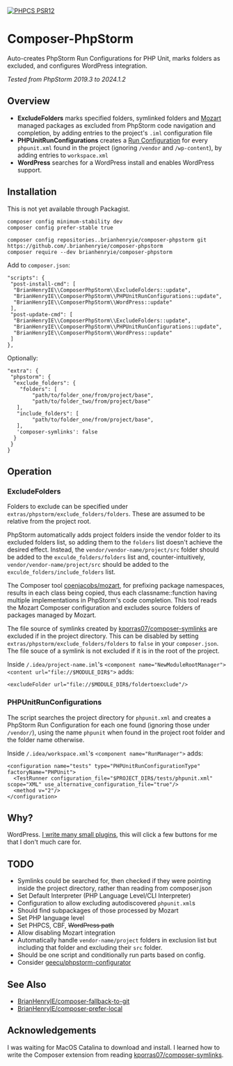 [![PHPCS PSR12](https://img.shields.io/badge/PHPCS-PSR%2012-f09f47.svg)](https://www.php-fig.org/psr/psr-12/)

# Composer-PhpStorm

Auto-creates PhpStorm Run Configurations for PHP Unit, marks folders as excluded, and configures WordPress integration.

*Tested from PhpStorm 2019.3 to 2024.1.2*

## Overview

* **ExcludeFolders** marks specified folders, symlinked folders and [Mozart](https://github.com/coenjacobs/mozart) managed packages as excluded from PhpStorm code navigation and completion, by adding entries to the project's `.iml` configuration file
* **PHPUnitRunConfigurations** creates a [Run Configuration](https://www.jetbrains.com/help/phpstorm/creating-run-debug-configuration-for-tests.html) for every `phpunit.xml` found in the project (ignoring `/vendor` and `/wp-content`), by adding entries to `workspace.xml`
* **WordPress** searches for a WordPress install and enables WordPress support.

## Installation

This is not yet available through Packagist.

```
composer config minimum-stability dev
composer config prefer-stable true

composer config repositories..brianhenryie/composer-phpstorm git https://github.com/.brianhenryie/composer-phpstorm
composer require --dev brianhenryie/composer-phpstorm
```

Add to `composer.json`:

```
"scripts": {
 "post-install-cmd": [
  "BrianHenryIE\\ComposerPhpStorm\\ExcludeFolders::update",
  "BrianHenryIE\\ComposerPhpStorm\\PHPUnitRunConfigurations::update",
  "BrianHenryIE\\ComposerPhpStorm\\WordPress::update"
 ],
 "post-update-cmd": [
  "BrianHenryIE\\ComposerPhpStorm\\ExcludeFolders::update",
  "BrianHenryIE\\ComposerPhpStorm\\PHPUnitRunConfigurations::update",
  "BrianHenryIE\\ComposerPhpStorm\\WordPress::update"
 ]
},
```

Optionally:

```
"extra": {
 "phpstorm": {
  "exclude_folders": {
  	"folders": [
   		"path/to/folder_one/from/project/base",
  		"path/to/folder_two/from/project/base"    
   ],
   "include_folders": [
  		"path/to/folder_one/from/project/base",
   ],
   'composer-symlinks': false
  }
 }
}

```

## Operation

### ExcludeFolders

Folders to exclude can be specified under `extras/phpstorm/exclude_folders/folders`. These are assumed to be relative from the project root. 

PhpStorm automatically adds project folders inside the vendor folder to its excluded folders list, so adding them to the `folders` list doesn't achieve the desired effect. Instead, the `vendor/vendor-name/project/src` folder should be added to the `exculde_folders/folders` list and, counter-intuitively, `vendor/vendor-name/project/src` should be added to the `exculde_folders/include_folders` list.

The Composer tool [coenjacobs/mozart](https://github.com/coenjacobs/mozart), for prefixing package namespaces, results in each class being copied, thus each classname::function having multiple implementations in PhpStorm's code completion. This tool reads the Mozart Composer configuration and excludes source folders of packages managed by Mozart.

The file source of symlinks created by [kporras07/composer-symlinks](https://github.com/kporras07/composer-symlinks) are excluded if in the project directory. This can be disabled by setting `extras/phpstorm/exclude_folders/folders` to `false` in your `composer.json`. The file souce of a symlink is not excluded if it is in the root of the project.

Inside `/.idea/project-name.iml`'s `<component name="NewModuleRootManager"> <content url="file://$MODULE_DIR$">` adds:
 
```
<excludeFolder url="file://$MODULE_DIR$/foldertoexclude"/>
```

### PHPUnitRunConfigurations

The script searches the project directory for `phpunit.xml` and creates a PhpStorm Run Configuration for each one found (ignoring those under `/vendor/`), using the name `phpunit` when found in the project root folder and the folder name otherwise.

Inside `/.idea/workspace.xml`'s `<component name="RunManager">` adds:

```
<configuration name="tests" type="PHPUnitRunConfigurationType" factoryName="PHPUnit">
  <TestRunner configuration_file="$PROJECT_DIR$/tests/phpunit.xml" scope="XML" use_alternative_configuration_file="true"/>
  <method v="2"/>
</configuration>
```
  
## Why?

WordPress. [I write many small plugins](https://github.com/BrianHenryIE/WordPress-Plugin-Boilerplate), this will click a few buttons for me that I don't much care for. 

## TODO

* Symlinks could be searched for, then checked if they were pointing inside the project directory, rather than reading from composer.json
* Set Default Interpreter (PHP Language Level/CLI Interpreter)
* Configuration to allow excluding autodiscovered `phpunit.xml`s
* Should find subpackages of those processed by Mozart 
* Set PHP language level
* Set PHPCS, CBF, ~~WordPress path~~
* Allow disabling Mozart integration
* Automatically handle `vendor-name/project` folders in exclusion list but including that folder and excluding their `src` folder.
* Should be one script and conditionally run parts based on config.
* Consider [geecu/phpstorm-configurator](https://github.com/geecu/phpstorm-configurator/)

## See Also

* [BrianHenryIE/composer-fallback-to-git](https://github.com/BrianHenryIE/composer-fallback-to-git)
* [BrianHenryIE/composer-prefer-local](https://github.com/BrianHenryIE/composer-prefer-local)

## Acknowledgements

I was waiting for MacOS Catalina to download and install. I learned how to write the Composer extension from reading [kporras07/composer-symlinks](https://github.com/kporras07/composer-symlinks).